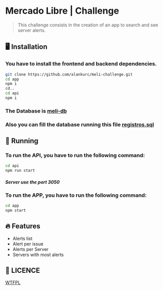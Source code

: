 # Mercado Libre | Challenge
> This challenge consists in the creation of an app to search and see server alerts.

## 🖥 Installation
### You have to install the frontend and backend dependencies.
```bash
git clone https://github.com/alankurc/meli-challenge.git
cd app
npm i
cd..
cd api
npm i
```

### The Database is [meli-db](https://github.com/alankurc/meli-challenge/tree/master/api/db/meli-db.sql)
### Also you can fill the database running this file [registros.sql](https://github.com/alankurc/meli-challenge/tree/master/api/db/meli-db.sql)


## 🚀 Running
### To run the API, you have to run the following command:
```bash
cd api
npm run start
```
#### <i>Server use the port 3050</i>

### To run the APP, you have to run the following command:
```bash
cd app
npm start
```

## 🔥 Features
- Alerts list
- Alert per issue
- Alerts per Server
- Servers with most alerts

## 👻 LICENCE
[WTFPL](http://www.wtfpl.net/about/)
